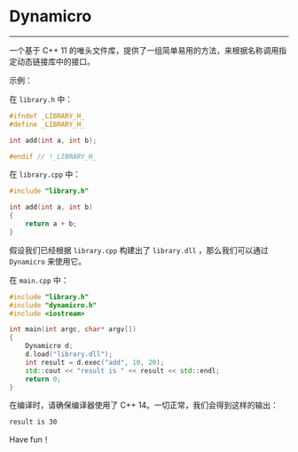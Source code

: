 # Dynamicro

---

一个基于 C++ 11 的唯头文件库，提供了一组简单易用的方法，来根据名称调用指定动态链接库中的接口。

示例：

在 `library.h` 中：

```c++
#ifndef _LIBRARY_H_
#define _LIBRARY_H_

int add(int a, int b);

#endif // !_LIBRARY_H_
```

在 `library.cpp` 中：

```c++
#include "library.h"

int add(int a, int b)
{
    return a + b;
}
```

假设我们已经根据 `library.cpp` 构建出了 `library.dll` ，那么我们可以通过 `Dynamicro` 来使用它。

在 `main.cpp` 中：

```c++
#include "library.h"
#include "dynamicro.h"
#include <iostream>

int main(int argc, char* argv[])
{
    Dynamicro d;
    d.load("library.dll");
    int result = d.exec("add", 10, 20);
    std::cout << "result is " << result << std::endl;
    return 0;
}
```

在编译时，请确保编译器使用了 C++ 14。一切正常，我们会得到这样的输出：

```
result is 30
```

Have fun！



